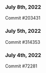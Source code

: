 ### July 8th, 2022

Commit #203431

### July 5th, 2022

Commit #314353


### July 4th, 2022

Commit #72281

